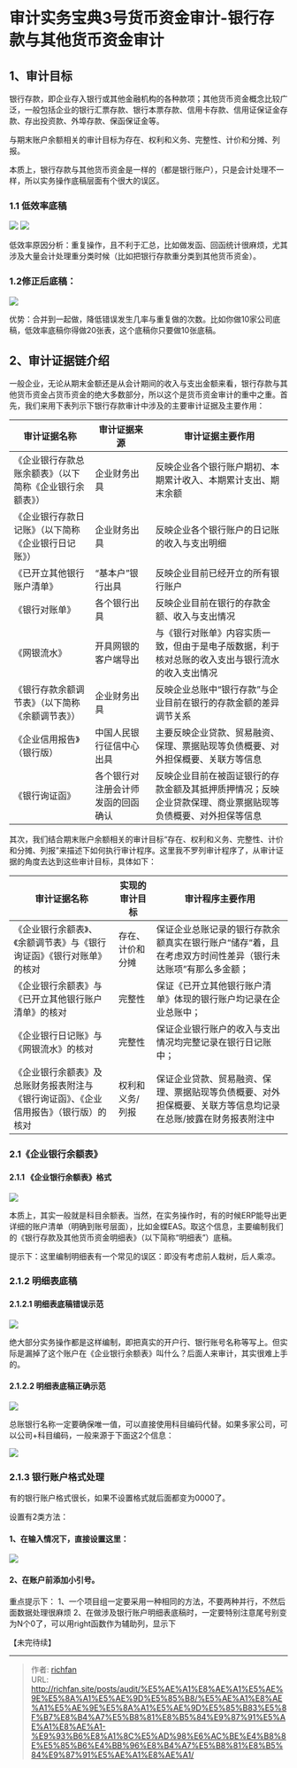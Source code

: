 # 审计实务宝典3号货币资金审计-银行存款与其他货币资金审计

## 1、审计目标
银行存款，即企业存入银行或其他金融机构的各种款项；其他货币资金概念比较广泛，一般包括企业的银行汇票存款、银行本票存款、信用卡存款、信用证保证金存款、存出投资款、外埠存款、保函保证金等。

与期末账户余额相关的审计目标为存在、权利和义务、完整性、计价和分摊、列报。

本质上，银行存款与其他货币资金是一样的（都是银行账户），只是会计处理不一样，所以实务操作底稿层面有个很大的误区。

### 1.1 低效率底稿

![](https://img.richfan.site/audit/审计实务宝典/银行存款与其他货币资金审计_1.webp)
![](https://img.richfan.site/audit/审计实务宝典/银行存款与其他货币资金审计_2.webp)

低效率原因分析：重复操作，且不利于汇总，比如做发函、回函统计很麻烦，尤其涉及大量会计处理重分类时候（比如把银行存款重分类到其他货币资金）。

### 1.2修正后底稿：
![](https://img.richfan.site/audit/审计实务宝典/银行存款与其他货币资金审计_3.webp)

优势：合并到一起做，降低错误发生几率与重复做的次数。比如你做10家公司底稿，低效率底稿你得做20张表，这个底稿你只要做10张底稿。

## 2、审计证据链介绍
一般企业，无论从期末金额还是从会计期间的收入与支出金额来看，银行存款与其他货币资金占货币资金的绝大多数部分，所以这个是货币资金审计的重中之重。首先，我们来用下表列示下银行存款审计中涉及的主要审计证据及主要作用：

| 审计证据名称                       | 审计证据来源            | 审计证据主要作用                                               |
|------------------------------|-------------------|--------------------------------------------------------|
| 《企业银行存款总账余额表》（以下简称《企业银行余额表》） | 企业财务出具            | 反映企业各个银行账户期初、本期累计收入、本期累计支出、期末余额                        |
| 《企业银行存款日记账》（以下简称《企业银行日记账》）   | 企业财务出具            | 反映企业各个银行账户的日记账的收入与支出明细                                 |
| 《已开立其他银行账户清单》                | “基本户”银行出具         | 反映企业目前已经开立的所有银行账户                                      |
| 《银行对账单》                      | 各个银行出具            | 反映企业目前在银行的存款金额、收入与支出情况                                 |
| 《网银流水》                       | 开具网银的客户端导出        | 与《银行对账单》内容实质一致，但由于是电子版数据，利于核对总账的收入支出与银行流水的收入支出情况       |
| 《银行存款余额调节表》（以下简称《余额调节表》）     | 企业财务出具            | 反映企业总账中“银行存款”与企业目前在银行的存款金额的差异调节关系                      |
| 《企业信用报告》（银行版）                | 中国人民银行征信中心出具      | 主要反映企业贷款、贸易融资、保理、票据贴现等负债概要、对外担保概要、关联方等信息               |
| 《银行询证函》                      | 各个银行对注册会计师发函的回函确认 | 反映企业目前在被函证银行的存款金额及其抵押质押情况；反映企业贷款保理、商业票据贴现等负债概要、对外担保等信息 |

其次，我们结合期末账户余额相关的审计目标“存在、权利和义务、完整性、计价和分摊、列报”来描述下如何执行审计程序。这里我不罗列审计程序了，从审计证据的角度去达到这些审计目标，具体如下：

| 审计证据名称                                      | 实现的审计目标  | 审计程序主要作用                                                |
|---------------------------------------------|----------|---------------------------------------------------------|
| 《企业银行余额表》、《余额调节表》与《银行询证函》《银行对账单》的核对         | 存在、计价和分摊 | 保证企业总账记录的银行存款余额真实在银行账户“储存“着，且在考虑双方时间性差异（银行未达账项”有那么多金额；  |
| 《企业银行余额表》与《已开立其他银行账户清单》的核对                  | 完整性      | 保证《已开立其他银行账户清单》体现的银行账户均记录在企业总账中；                        |
| 《企业银行日记账》与《网银流水》的核对                         | 完整性      | 保证企业银行账户的收入与支出情况均完整记录在银行日记账中；                           |
| 《企业银行余额表》及总账财务报表附注与《银行询证函》、《企业信用报告》（银行版）的核对 | 权利和义务/列报 | 保证企业贷款、贸易融资、保理、票据贴现等负债概要、对外担保概要、关联方等信息均记录在总账/披露在财务报表附注中 |


### 2.1《企业银行余额表》
#### 2.1.1 《企业银行余额表》格式
![](https://img.richfan.site/audit/审计实务宝典/银行存款与其他货币资金审计_4.webp)

本质上，其实一般就是科目余额表。当然，在实务操作时，有的时候ERP能导出更详细的账户清单（明确到账号层面），比如金蝶EAS。取这个信息，主要编制我们的《银行存款及其他货币资金明细表》（以下简称“明细表”）底稿。

提示下：这里编制明细表有一个常见的误区：即没有考虑前人栽树，后人乘凉。

### 2.1.2 明细表底稿
#### 2.1.2.1 明细表底稿错误示范

![](https://img.richfan.site/audit/审计实务宝典/银行存款与其他货币资金审计_5.webp)

绝大部分实务操作都是这样编制，即把真实的开户行、银行账号名称等写上。但实际是漏掉了这个账户在《企业银行余额表》叫什么？后面人来审计，其实很难上手的。

#### 2.1.2.2 明细表底稿正确示范


![](https://img.richfan.site/audit/审计实务宝典/银行存款与其他货币资金审计_6.webp)

总账银行名称一定要确保唯一值，可以直接使用科目编码代替。如果多家公司，可以公司+科目编码，一般来源于下面这2个信息：

![](https://img.richfan.site/audit/审计实务宝典/银行存款与其他货币资金审计_7.webp)

### 2.1.3 银行账户格式处理
有的银行账户格式很长，如果不设置格式就后面都变为0000了。

设置有2类方法：

#### 1、在输入情况下，直接设置这里：
![](https://img.richfan.site/audit/审计实务宝典/银行存款与其他货币资金审计_8.webp)

#### 2、在账户前添加小引号。

重点提示下：
1、一个项目组一定要采用一种相同的方法，不要两种并行，不然后面数据处理很麻烦
2、在做涉及银行账户明细表底稿时，一定要特别注意尾号别变为N个0了，可以用right函数作为辅助列，显示下

【未完待续】

---

> 作者: [richfan](https://richfan.site/)  
> URL: http://richfan.site/posts/audit/%E5%AE%A1%E8%AE%A1%E5%AE%9E%E5%8A%A1%E5%AE%9D%E5%85%B8/%E5%AE%A1%E8%AE%A1%E5%AE%9E%E5%8A%A1%E5%AE%9D%E5%85%B83%E5%8F%B7%E8%B4%A7%E5%B8%81%E8%B5%84%E9%87%91%E5%AE%A1%E8%AE%A1-%E9%93%B6%E8%A1%8C%E5%AD%98%E6%AC%BE%E4%B8%8E%E5%85%B6%E4%BB%96%E8%B4%A7%E5%B8%81%E8%B5%84%E9%87%91%E5%AE%A1%E8%AE%A1/  


